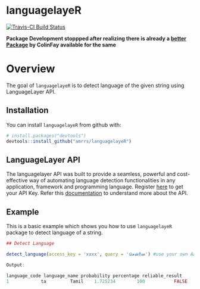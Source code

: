 
languagelayeR
=============

[![Travis-CI Build Status](https://travis-ci.org/amrrs/languagelayeR.svg?branch=master)](https://travis-ci.org/amrrs/languagelayeR) 

**Package Development stoppped after realizing there is already a [better Package](https://github.com/ColinFay/languagelayeR) by ColinFay available for the same**

Overview
=========

The goal of `languagelayeR` is to detect language of the given string using LanguageLayer API.

Installation
------------

You can install `languagelayeR` from github with:

``` r
# install.packages("devtools")
devtools::install_github("amrrs/languagelayeR")
```

LanguageLayer API
------------------

The languagelayer API was built to provide a seamless, powerful and cost-effective way of automating language detection functionalities in any application, framework and programming language. Register [here](https://languagelayer.com/product) to get your API Key. Refer this [documentation](https://languagelayer.com/documentation) to understand more about the API.


Example
-------

This is a basic example which shows you how to use `languagelayeR` package to detect language of a string.

``` r
## Detect Language

detect_language(access_key = 'xxxx', query = 'சென்னை') #use your own API Key 

Output:

language_code language_name probability percentage reliable_result
1            ta         Tamil    1.725234        100           FALSE
```
